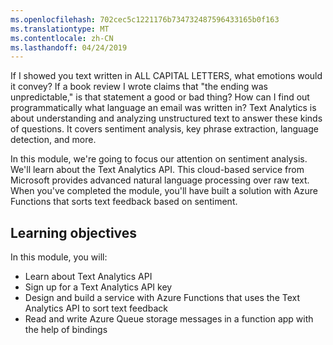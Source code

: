 ```yaml
---
ms.openlocfilehash: 702cec5c1221176b734732487596433165b0f163
ms.translationtype: MT
ms.contentlocale: zh-CN
ms.lasthandoff: 04/24/2019
---
```

If I showed you text written in ALL CAPITAL LETTERS, what emotions would it convey? If a book review I wrote claims that "the ending was unpredictable," is that statement a good or bad thing? How can I find out programmatically what language an email was written in? Text Analytics is about understanding and analyzing unstructured text to answer these kinds of questions. It covers sentiment analysis, key phrase extraction, language detection, and more.

 In this module, we're going to focus our attention on sentiment analysis. We'll learn about the Text Analytics API. This cloud-based service from Microsoft provides advanced natural language processing over raw text. When you've completed the module, you'll have built a solution with Azure Functions that sorts text feedback based on sentiment.

## <a name="learning-objectives"></a>Learning objectives  

In this module, you will:

- Learn about Text Analytics API
- Sign up for a Text Analytics API key
- Design and build a service with Azure Functions that uses the Text Analytics API to sort text feedback
- Read and write Azure Queue storage messages in a function app with the help of bindings
